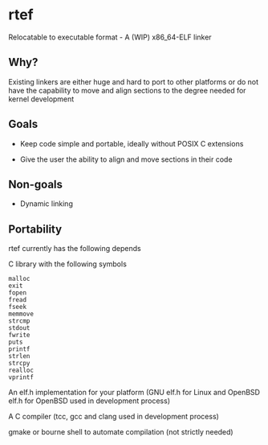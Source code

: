 rtef
====

Relocatable to executable format - A (WIP) x86_64-ELF linker

Why?
----

Existing linkers are either huge and hard to port to other platforms or do not have the capability to move and align sections to the degree needed for kernel development

Goals
-----

* Keep code simple and portable, ideally without POSIX C extensions

* Give the user the ability to align and move sections in their code

Non-goals
---------

* Dynamic linking

Portability
-----------

rtef currently has the following depends

C library with the following symbols
```
malloc
exit
fopen
fread
fseek
memmove
strcmp
stdout
fwrite
puts
printf
strlen
strcpy
realloc
vprintf
```

An elf.h implementation for your platform (GNU elf.h for Linux and OpenBSD elf.h for OpenBSD used in development process)

A C compiler (tcc, gcc and clang used in development process)

gmake or bourne shell to automate compilation (not strictly needed)
